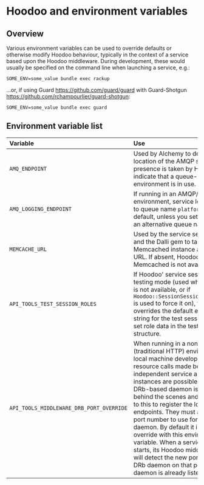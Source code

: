 # Hoodoo and environment variables

## Overview

Various environment variables can be used to override defaults or otherwise modify Hoodoo behaviour, typically in the context of a service based upon the Hoodoo middleware. During development, these would usually be specified on the command line when launching a service, e.g.:

    SOME_ENV=some_value bundle exec rackup

...or, if using Guard https://github.com/guard/guard with Guard-Shotgun https://github.com/rchampourlier/guard-shotgun:

    SOME_ENV=some_value bundle exec guard

## Environment variable list

| Variable | Use |
|:---------|:----|
| `AMQ_ENDPOINT` | Used by Alchemy to determine the location of the AMQP server; its presence is taken by Hoodoo to indicate that a queue-based environment is in use. |
| `AMQ_LOGGING_ENDPOINT` | If running in an AMQP/Alchemy based environment, service log data is sent to queue name `platform.logging` by default, unless you set this variable to an alternative queue name. |
| `MEMCACHE_URL` | Used by the service session engine and the Dalli gem to talk to a Memcached instance at the indicated URL. If absent, Hoodoo assumes that Memcached is not available. |
| `API_TOOLS_TEST_SESSION_ROLES` | If Hoodoo' service session engine is in testing mode (used when Memcached is not available, or if `Hoodoo::SessionSession::testing(...)` is used to force it on), this variable overrides the default empty roles string for the test session so you can set role data in the test session structure. |
| `API_TOOLS_MIDDLEWARE_DRB_PORT_OVERRIDE` | When running in a non-queue (traditional HTTP) environment under local machine development, inter-resource calls made between independent service application instances are possible because a DRb-based daemon is launched behind the scenes and all services talk to this to register the location of their endpoints. They must all agree on the port number to use for contacting this daemon. By default it is 8787, or override with this environment variable. When a service application starts, its Hoodoo middleware instance will detect the new port and start a DRb daemon on that port if no existing daemon is already listening there. |
